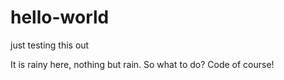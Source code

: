 # hello-world
just testing this out

It is rainy here, nothing but rain. So what to do? Code of course!

